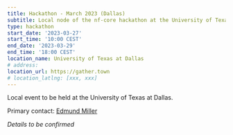 ```yaml
---
title: Hackathon - March 2023 (Dallas)
subtitle: Local node of the nf-core hackathon at the University of Texas at Dallas.
type: hackathon
start_date: '2023-03-27'
start_time: '10:00 CEST'
end_date: '2023-03-29'
end_time: '18:00 CEST'
location_name: University of Texas at Dallas
# address:
location_url: https://gather.town
# location_latlng: [xxx, xxx]
---
```


Local event to be held at the University of Texas at Dallas.

Primary contact: [<i class="fab fa-slack"></i> Edmund Miller](https://nfcore.slack.com/team/UV41DBFAT)

_Details to be confirmed_
